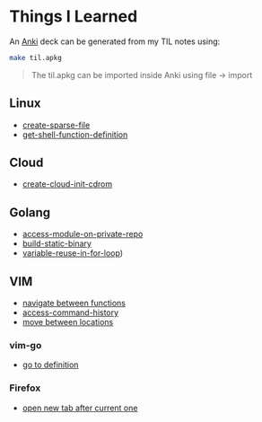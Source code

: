 # Things I Learned

An [Anki](https://apps.ankiweb.net/) deck can be generated from my TIL notes using:

```bash
make til.apkg
```

> The til.apkg can be imported inside Anki using file -> import


## Linux
- [create-sparse-file](linux/create-sparse-file.md)
- [get-shell-function-definition](linux/get-shell-function-definition)
## Cloud
- [create-cloud-init-cdrom](cloud/create-cloud-init-cdrom.md)
## Golang
- [access-module-on-private-repo](go/access-module-on-private-repo.md)
- [build-static-binary](go/build-static-binary.md)
- [variable-reuse-in-for-loop](go/variable-reuse-in-for-loop))
## VIM
- [navigate between functions](vim/navigate-between-functions.md)
- [access-command-history](vim/access-command-history.md)
- [move between locations](vim/move-between-locations.md)
### vim-go
- [go to definition](vim/vim-go-go-to-definition.md)
### Firefox
- [open new tab after current one](firefox/open-new-tab-after-current-one.md)

